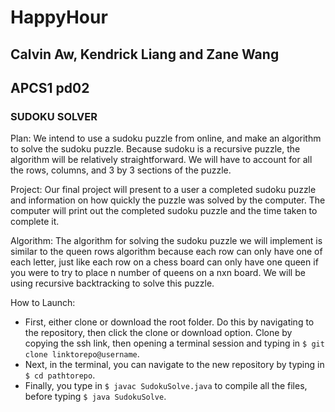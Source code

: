 # HappyHour
## Calvin Aw, Kendrick Liang and Zane Wang
## APCS1 pd02

### SUDOKU SOLVER

Plan:
We intend to use a sudoku puzzle from online, and make an algorithm to
solve the sudoku puzzle. Because sudoku is a recursive puzzle, the algorithm 
will be relatively straightforward. We will have to account for all the rows,
columns, and 3 by 3 sections of the puzzle.

Project:
Our final project will present to a user a completed sudoku puzzle and 
information on how quickly the puzzle was solved by the computer. The computer
will print out the completed sudoku puzzle and the time taken to complete it.

Algorithm: 
The algorithm for solving the sudoku puzzle we will implement is similar to 
the queen rows algorithm because each row can only have one of each letter,
just like each row on a chess board can only have one queen if you were to try
to place n number of queens on a nxn board. We will be using recursive backtracking
to solve this puzzle.

How to Launch:
- First, either clone or download the root folder. Do this by navigating to the 
repository, then click the clone or download option. Clone by copying the ssh 
link, then opening a terminal session and typing in 
`$ git clone linktorepo@username`.
- Next, in the terminal, you can navigate to the new repository by typing in 
`$ cd pathtorepo`.
- Finally, you type in `$ javac SudokuSolve.java` to compile all the files, before
typing `$ java SudokuSolve`.

